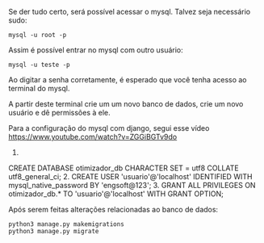 Se der tudo certo, será possível acessar o mysql. Talvez seja necessário sudo:
```
mysql -u root -p
```

Assim é possível entrar no mysql com outro usuário:
```
mysql -u teste -p
```
Ao digitar a senha corretamente, é esperado que você tenha acesso ao terminal do mysql.


A partir deste terminal crie um um novo banco de dados, crie um novo usuário e dê permissões à ele.

Para a configuração do mysql com django, segui esse vídeo https://www.youtube.com/watch?v=ZGGiBGTv9do

1.
CREATE DATABASE otimizador_db CHARACTER SET = utf8 COLLATE utf8_general_ci;
2.
CREATE USER 'usuario'@'localhost' IDENTIFIED WITH mysql_native_password BY 'engsoft@123';
3.
GRANT ALL PRIVILEGES ON otimizador_db.* TO 'usuario'@'localhost' WITH GRANT OPTION;


Após serem feitas alterações relacionadas ao banco de dados:
```
python3 manage.py makemigrations
python3 manage.py migrate
```

